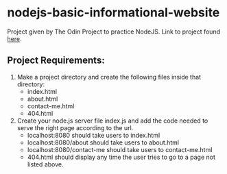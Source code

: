 # nodejs-basic-informational-website

Project given by The Odin Project to practice NodeJS. Link to project found [here](https://www.theodinproject.com/paths/full-stack-javascript/courses/nodejs/lessons/basic-informational-site).

## Project Requirements:

1. Make a project directory and create the following files inside that directory:
   - index.html
   - about.html
   - contact-me.html
   - 404.html
2. Create your node.js server file index.js and add the code needed to serve the right page according to the url.
   - localhost:8080 should take users to index.html
   - localhost:8080/about should take users to about.html
   - localhost:8080/contact-me should take users to contact-me.html
   - 404.html should display any time the user tries to go to a page not listed above.
